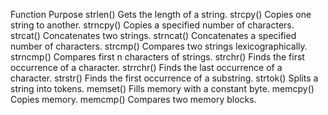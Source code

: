 Function Purpose
strlen() Gets the length of a string.
strcpy() Copies one string to another.
strncpy() Copies a specified number of characters.
strcat() Concatenates two strings.
strncat() Concatenates a specified number of characters.
strcmp() Compares two strings lexicographically.
strncmp() Compares first n characters of strings.
strchr() Finds the first occurrence of a character.
strrchr() Finds the last occurrence of a character.
strstr() Finds the first occurrence of a substring.
strtok() Splits a string into tokens.
memset() Fills memory with a constant byte.
memcpy() Copies memory.
memcmp() Compares two memory blocks.
